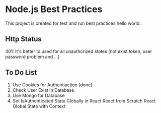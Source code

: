 # Node.js Best Practices

This project is created for test and run best practices hello world.

## Http Status
401: It's better to used for all unauthorized states (not exist token, user password problem and ...)

## To Do List
1. Use Cookies for Authentiaction [done]
2. Check User Exist in Database
3. Use Mongo for Database
4. Set IsAuthenticated State Globally in React
React from Scratch
React Global State with Context